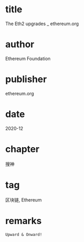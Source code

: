 # title
The Eth2 upgrades _ ethereum.org

# author
Ethereum Foundation

# publisher
ethereum.org

# date
2020-12

# chapter
搜神

# tag
区块链, Ethereum

# remarks
`Upward & Onward!`
